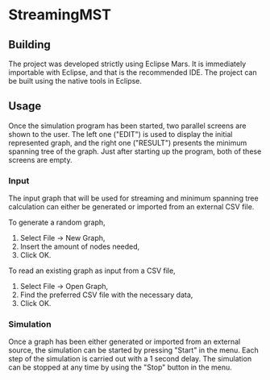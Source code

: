 # StreamingMST

## Building

The project was developed strictly using Eclipse Mars. It is immediately importable with Eclipse, and that is the recommended IDE. The project can be built using the native tools in Eclipse.

## Usage

Once the simulation program has been started, two parallel screens are shown to the user. The left one ("EDIT") is used to display the initial represented graph, and the right one ("RESULT") presents the minimum spanning tree of the graph. Just after starting up the program, both of these screens are empty.

### Input

The input graph that will be used for streaming and minimum spanning tree calculation can either be generated or imported from an external CSV file.

To generate a random graph,
1. Select File -> New Graph,
2. Insert the amount of nodes needed,
3. Click OK.

To read an existing graph as input from a CSV file,
1. Select File -> Open Graph,
2. Find the preferred CSV file with the necessary data,
3. Click OK.

### Simulation

Once a graph has been either generated or imported from an external source, the simulation can be started by pressing "Start" in the menu. Each step of the simulation is carried out with a 1 second delay. The simulation can be stopped at any time by using the "Stop" button in the menu.